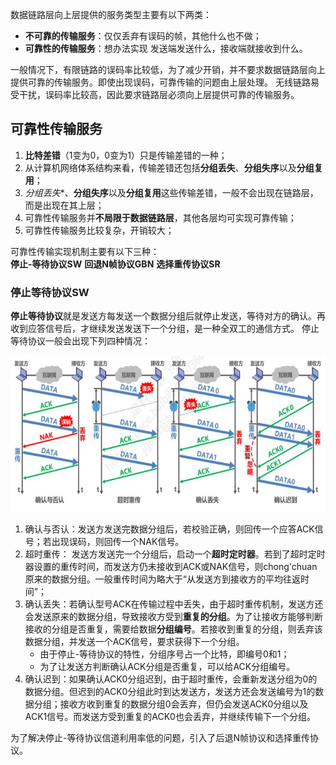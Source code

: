 数据链路层向上层提供的服务类型主要有以下两类：
- **不可靠的传输服务**：仅仅丢弃有误码的帧，其他什么也不做；
- **可靠性的传输服务**：想办法实现 发送端发送什么，接收端就接收到什么。

一般情况下，有限链路的误码率比较低，为了减少开销，并不要求数据链路层向上提供可靠的传输服务。即使出现误码，可靠传输的问题由上层处理。
无线链路易受干扰，误码率比较高，因此要求链路层必须向上层提供可靠的传输服务。

## 可靠性传输服务
1. **比特差错**（1变为0，0变为1）只是传输差错的一种；
2. 从计算机网络体系结构来看，传输差错还包括**分组丢失**、**分组失序**以及**分组复用**；
3. *分组丢失**、**分组失序**以及**分组复用**这些传输差错，一般不会出现在链路层，而是出现在其上层；
4. 可靠性传输服务并**不局限于数据链路层**，其他各层均可实现可靠传输；
5. 可靠性传输服务比较复杂，开销较大；

可靠性传输实现机制主要有以下三种：  
**停止-等待协议SW**		**回退N帧协议GBN**		**选择重传协议SR**

### 停止等待协议SW
**停止等待协议**就是发送方每发送一个数据分组后就停止发送，等待对方的确认。再收到应答信号后，才继续发送发送下一个分组，是一种全双工的通信方式。
停止等待协议一般会出现下列四种情况：
<div align=left><img width="600" height="250" src="./images/停止等待协议.JPG"/></div>

1. 确认与否认：发送方发送完数据分组后，若校验正确，则回传一个应答ACK信号；若出现误码，则回传一个NAK信号。
2. 超时重传： 发送方发送完一个分组后，启动一个**超时定时器**。若到了超时定时器设置的重传时间，而发送方仍未接收到ACK或NAK信号，则chong'chuan 原来的数据分组。一般重传时间为略大于“从发送方到接收方的平均往返时间”；
3. 确认丢失：若确认型号ACK在传输过程中丢失，由于超时重传机制，发送方还会发送原来的数据分组，导致接收方受到**重复的分组**。为了让接收方能够判断接收的分组是否重复，需要给数据**分组编号**。若接收到重复的分组，则丢弃该数据分组，并发送一个ACK信号，要求获得下一个分组。
	- 由于停止-等待协议的特性，分组序号占一个比特，即编号0和1；
 	-  为了让发送方判断确认ACK分组是否重复，可以给ACK分组编号。
 4. 确认迟到：如果确认ACK0分组迟到，由于超时重传，会重新发送分组为0的数据分组。但迟到的ACK0分组此时到达发送方，发送方还会发送编号为1的数据分组；接收方收到重复的数据分组0会丢弃，但仍会发送ACK0分组以及ACK1信号。而发送方受到重复的ACK0也会丢弃，并继续传输下一个分组。

为了解决停止-等待协议信道利用率低的问题，引入了后退N帧协议和选择重传协议。


